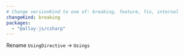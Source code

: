 ```yaml
---
# Change versionKind to one of: breaking, feature, fix, internal
changeKind: breaking
packages:
  - "@alloy-js/csharp"
---
```


Rename `UsingDirective` -> `Usings`
